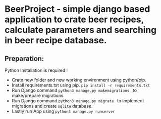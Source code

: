 # BeerProject - simple django based application to crate beer recipes, calculate parameters and searching in beer recipe database. 

## Preparation:

Python Installation is required !

- Crate new folder and new working environment using python/pip.
- Install requirements.txt using pip. `pip install -r requirements.txt`
- Run Django command `python3 manage.py makemigrations ` to make/prepare migrations
- Run Django command `python3 manage.py migrate ` to implement migrations and create `sqlite` database.
- Lastly run App using `python3 manage.py runserver`